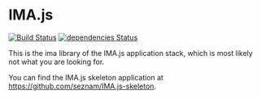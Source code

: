 # IMA.js

[![Build Status](https://travis-ci.org/seznam/IMA.js-core.svg?branch=master)](https://travis-ci.org/seznam/IMA.js-core.svg) [![dependencies Status](https://david-dm.org/seznam/IMA.js-core/status.svg)](https://david-dm.org/seznam/IMA.js-core)

This is the ima library of the IMA.js application stack, which is most likely
not what you are looking for.

You can find the IMA.js skeleton application at
<https://github.com/seznam/IMA.js-skeleton>.
